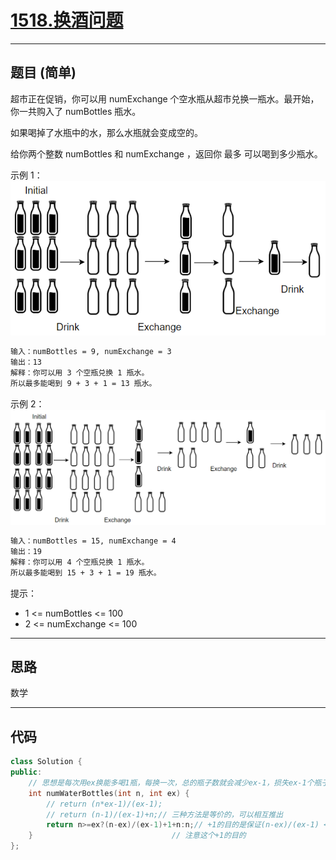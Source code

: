 # [1518.换酒问题](https://leetcode.cn/problems/water-bottles/description/)

---

## 题目 (简单)

超市正在促销，你可以用 numExchange 个空水瓶从超市兑换一瓶水。最开始，你一共购入了 numBottles 瓶水。  

如果喝掉了水瓶中的水，那么水瓶就会变成空的。  

给你两个整数 numBottles 和 numExchange ，返回你 最多 可以喝到多少瓶水。  

示例 1：  
![Alt text](https://github.com/yang-yang-o-o/CodingNotes/blob/main/Coding/asset/1518_1.png)  

```markdown
输入：numBottles = 9, numExchange = 3
输出：13
解释：你可以用 3 个空瓶兑换 1 瓶水。
所以最多能喝到 9 + 3 + 1 = 13 瓶水。
```

示例 2：  
![Alt text](https://github.com/yang-yang-o-o/CodingNotes/blob/main/Coding/asset/1518_2.png)  

```markdown
输入：numBottles = 15, numExchange = 4
输出：19
解释：你可以用 4 个空瓶兑换 1 瓶水。
所以最多能喝到 15 + 3 + 1 = 19 瓶水。
```

提示：  

- 1 <= numBottles <= 100
- 2 <= numExchange <= 100

---

## 思路

数学

---

## 代码

```C++
class Solution {
public:
    // 思想是每次用ex换能多喝1瓶，每换一次，总的瓶子数就会减少ex-1，损失ex-1个瓶子，(n-ex)/(ex-1)+1为能换多少次（能损失多少次），每损失一次，就能多喝一瓶，因此(n-ex)/(ex-1)+1也就是能多喝几瓶，加上一开始喝的n即为总的能喝几瓶。
    int numWaterBottles(int n, int ex) {
        // return (n*ex-1)/(ex-1);
        // return (n-1)/(ex-1)+n;// 三种方法是等价的，可以相互推出
        return n>=ex?(n-ex)/(ex-1)+1+n:n;// +1的目的是保证(n-ex)/(ex-1) < n_exchange一定成立，因为(n-ex)/(ex-1)是整数除，会舍弃小数部分，+1就一定能满足这个不等式。或者可以理解为(n-ex)里减去的ex 和 (n-ex)/(ex-1)结果的小数部分加在一起，一定能再换一瓶。
    }                               // 注意这个+1的目的
};
```

